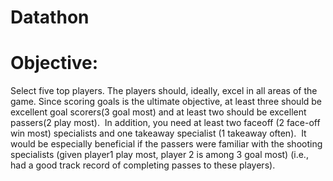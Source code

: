 # Datathon
# Objective:
Select five top players. The players should, ideally, excel in all areas of the game. Since scoring goals is the ultimate objective, at least three should be excellent goal scorers(3 goal most) and at least two should be excellent passers(2 play most).  In addition, you need at least two faceoff (2 face-off win most) specialists and one takeaway specialist (1 takeaway often).  It would be especially beneficial if the passers were familiar with the shooting specialists (given player1 play most, player 2 is among 3 goal most) (i.e., had a good track record of completing passes to these players). 
